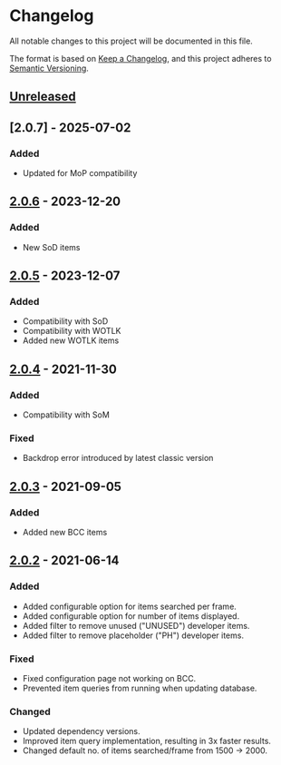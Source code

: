 # Changelog

All notable changes to this project will be documented in this file.

The format is based on [Keep a Changelog](https://keepachangelog.com/en/1.0.0/),
and this project adheres to [Semantic Versioning](https://semver.org/spec/v2.0.0.html).

## [Unreleased]

## [2.0.7] - 2025-07-02

### Added 

- Updated for MoP compatibility

## [2.0.6] - 2023-12-20

### Added 

- New SoD items

## [2.0.5] - 2023-12-07

### Added 

- Compatibility with SoD
- Compatibility with WOTLK
- Added new WOTLK items

## [2.0.4] - 2021-11-30

### Added 

- Compatibility with SoM

### Fixed

- Backdrop error introduced by latest classic version

## [2.0.3] - 2021-09-05

### Added 

- Added new BCC items

## [2.0.2] - 2021-06-14

### Added 

- Added configurable option for items searched per frame.
- Added configurable option for number of items displayed.
- Added filter to remove unused ("UNUSED") developer items.
- Added filter to remove placeholder ("PH") developer items.

### Fixed

- Fixed configuration page not working on BCC.
- Prevented item queries from running when updating database.

### Changed

- Updated dependency versions.
- Improved item query implementation, resulting in 3x faster results.
- Changed default no. of items searched/frame from 1500 -> 2000.

[unreleased]: https://github.com/darfink/ItemAutocomplete/compare/v2.0.6...HEAD
[2.0.6]: https://github.com/darfink/ItemAutocomplete/compare/v2.0.5...v2.0.6
[2.0.5]: https://github.com/darfink/ItemAutocomplete/compare/v2.0.4...v2.0.5
[2.0.4]: https://github.com/darfink/ItemAutocomplete/compare/v2.0.3...v2.0.4
[2.0.3]: https://github.com/darfink/ItemAutocomplete/compare/v2.0.2...v2.0.3
[2.0.2]: https://github.com/darfink/ItemAutocomplete/compare/v2.0.1...v2.0.2
